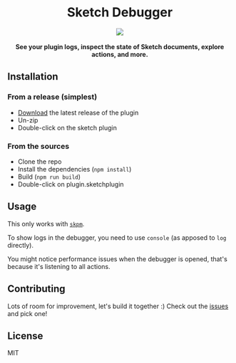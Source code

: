 <h1 align="center">Sketch Debugger</h1>

<div align="center">
  <img src="https://user-images.githubusercontent.com/3254314/32320758-1dc414d8-bfbf-11e7-9282-1d57fc53874d.png" />
</div>
<br />
<div align="center">
  <strong>See your plugin logs, inspect the state of Sketch documents, explore actions, and more.</strong>
</div>

## Installation

### From a release (simplest)

* [Download](https://github.com/skpm/sketch-debugger/releases/latest) the latest release of the plugin
* Un-zip
* Double-click on the sketch plugin

### From the sources

* Clone the repo
* Install the dependencies (`npm install`)
* Build (`npm run build`)
* Double-click on plugin.sketchplugin

## Usage

This only works with [`skpm`](https://github.com/skpm/skpm).

To show logs in the debugger, you need to use `console` (as apposed to `log` directly).

You might notice performance issues when the debugger is opened, that's because it's listening to all actions.

## Contributing

Lots of room for improvement, let's build it together :) Check out the [issues](https://github.com/skpm/sketch-debugger/issues) and pick one!

## License

MIT


